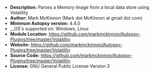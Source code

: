- __Description:__ Parses a Memory Image from a local data store using Volatility
- __Author:__ Mark McKinnon (Mark dot McKinnon at gmail dot com)
- __Minimum Autopsy version:__ 4.4.0
- __OS's supported on: Windows, Linux
- __Module Location__: https://github.com/markmckinnon/Autopsy-Plugins/tree/master/Volatility
- __Website:__ https://github.com/markmckinnon/Autopsy-Plugins/tree/master/Volatility
- __Source Code:__ https://github.com/markmckinnon/Autopsy-Plugins/tree/master/Volatility
- __License:__ GNU General Public License Version 3